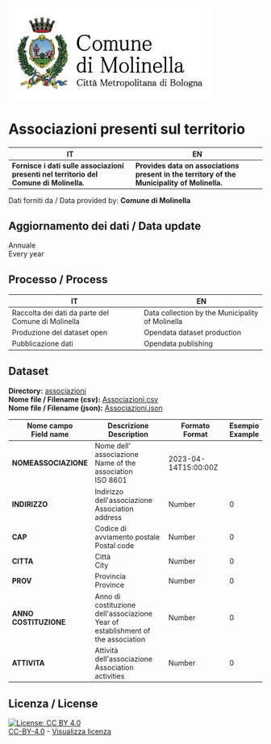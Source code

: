 <img src="../assets/images/Logo Molinella.jpg" alt="Comune Molinella" data-canonical-src="../assets/images/Logo Molinella.jpg" width="400" />

# Associazioni presenti sul territorio

| IT|EN|
|-|-|
|**Fornisce i dati sulle associazioni presenti nel territorio del Comune di Molinella.**<br>|**Provides data on associations present in the territory of the Municipality of Molinella.**<br>

Dati forniti da / Data provided by: **Comune di Molinella**<br>

## Aggiornamento dei dati / Data update

Annuale<br>
Every year

## Processo / Process

| IT|EN|
|-|-|
|Raccolta dei dati da parte del Comune di Molinella|Data collection by the Municipality of Molinella|
|Produzione del dataset open|Opendata dataset production|
|Pubblicazione dati|Opendata publishing|

## Dataset

**Directory:**  [associazioni](../data/associazioni/)<br>
**Nome file / Filename (csv):** [Associazioni.csv](../data/associazioni/Associazioni.csv)<br>
**Nome file / Filename (json):** [Associazioni.json](../data/associazioni/Associazioni.json)<br>

|Nome campo<br>Field name|Descrizione<br>Description|Formato<br>Format|Esempio<br>Example|
|-|-|-|-|
|**NOMEASSOCIAZIONE**|Nome dell' associazione<br>Name of the association<br>ISO 8601|2023-04-14T15:00:00Z|
|**INDIRIZZO**|Indirizzo dell'associazione<br>Association address|Number|0|
|**CAP**|Codice di avviamento postale<br>Postal code|Number|0|
|**CITTA**|Città<br>City|Number|0|
|**PROV**|Provincia<br>Province|Number|0|
|**ANNO COSTITUZIONE**|Anno di costituzione dell'associazione<br>Year of establishment of the association|Number|0|
|**ATTIVITA**|Attività dell'associazione<br>Association activities|Number|0|

## Licenza / License

[![License: CC BY 4.0](https://img.shields.io/badge/License-CC_BY_4.0-lightgrey.svg)](https://creativecommons.org/licenses/by/4.0/)<br>
[CC-BY-4.0](https://creativecommons.org/licenses/by/4.0/deed.it) - [Visualizza licenza](https://github.com/pcm-dpc/UKR-2022/blob/master/LICENSE)